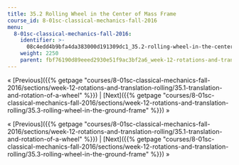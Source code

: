```yaml
---
title: 35.2 Rolling Wheel in the Center of Mass Frame
course_id: 8-01sc-classical-mechanics-fall-2016
menu:
  8-01sc-classical-mechanics-fall-2016:
    identifier: >-
      08c4edd4b9bfa4da383000d191309dc1_35.2-rolling-wheel-in-the-center-of-mass-frame
    weight: 2250
    parent: fbf76190d89eeed2930e51f9ac3bf2a6_week-12-rotations-and-translation-rolling
---
```

« [Previous]({{% getpage "courses/8-01sc-classical-mechanics-fall-2016/sections/week-12-rotations-and-translation-rolling/35.1-translation-and-rotation-of-a-wheel" %}}) | [Next]({{% getpage "courses/8-01sc-classical-mechanics-fall-2016/sections/week-12-rotations-and-translation-rolling/35.3-rolling-wheel-in-the-ground-frame" %}}) »

« [Previous]({{% getpage "courses/8-01sc-classical-mechanics-fall-2016/sections/week-12-rotations-and-translation-rolling/35.1-translation-and-rotation-of-a-wheel" %}}) | [Next]({{% getpage "courses/8-01sc-classical-mechanics-fall-2016/sections/week-12-rotations-and-translation-rolling/35.3-rolling-wheel-in-the-ground-frame" %}}) »